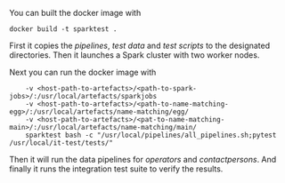 You can built the docker image with

```docker build -t sparktest .```

First it copies the _pipelines_, _test data_ and _test scripts_ to the designated directories.
Then it launches a Spark cluster with two worker nodes. 

Next you can run the docker image with

```docker run 
    -v <host-path-to-artefacts>/<path-to-spark-jobs>/:/usr/local/artefacts/sparkjobs 
    -v <host-path-to-artefacts>/<path-to-name-matching-egg>/:/usr/local/artefacts/name-matching/egg/ 
    -v <host-path-to-artefacts>/<pat-to-name-matching-main>/:/usr/local/artefacts/name-matching/main/ 
    sparktest bash -c "/usr/local/pipelines/all_pipelines.sh;pytest /usr/local/it-test/tests/"
```

Then it will run the data pipelines for _operators_ and _contactpersons_.
And finally it runs the integration test suite to verify the results.
